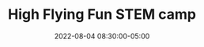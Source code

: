 ---
date: 2022-08-04 08:30:00-05:00
dates: 8:30 am every day from Aug 1 2022 to Aug 4 2022
draft: false
durationMinutes: 180
title: High Flying Fun STEM camp
---